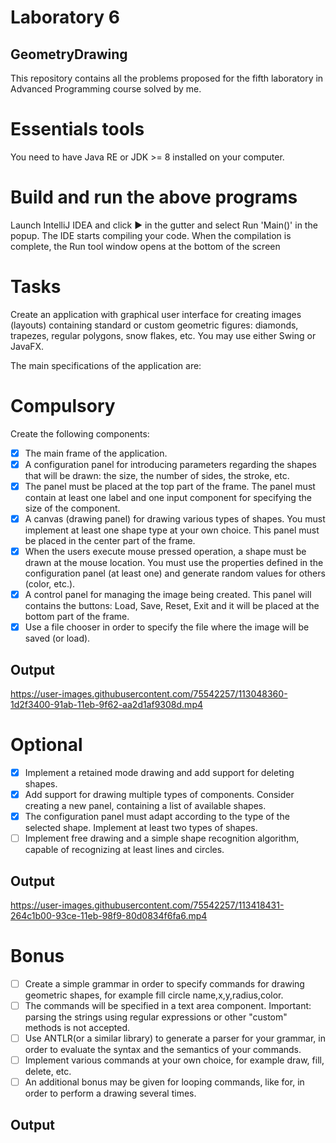 # Laboratory 6

## GeometryDrawing

This repository contains all the problems proposed for the fifth laboratory in Advanced Programming course solved by me.

# Essentials tools
You need to have Java RE or JDK >= 8 installed on your computer.

# Build and run the above programs
Launch IntelliJ IDEA and click ▶️ in the gutter and select Run 'Main()' in the popup. The IDE starts compiling your code. When the compilation is complete, the Run tool window opens at the bottom of the screen

# Tasks
Create an application with graphical user interface for creating images (layouts) containing standard or custom geometric figures: diamonds, trapezes, regular polygons, snow flakes, etc.
You may use either Swing or JavaFX.

The main specifications of the application are:
# Compulsory 
Create the following components:
- [x] The main frame of the application.
- [x] A configuration panel for introducing parameters regarding the shapes that will be drawn: the size, the number of sides, the stroke, etc.
- [x] The panel must be placed at the top part of the frame. The panel must contain at least one label and one input component for specifying the size of the component.
- [x] A canvas (drawing panel) for drawing various types of shapes. You must implement at least one shape type at your own choice. This panel must be placed in the center part of the frame.
- [x] When the users execute mouse pressed operation, a shape must be drawn at the mouse location. You must use the properties defined in the configuration panel (at least one) and generate random values for others (color, etc.).
- [x] A control panel for managing the image being created. This panel will contains the buttons: Load, Save, Reset, Exit and it will be placed at the bottom part of the frame.
- [x] Use a file chooser in order to specify the file where the image will be saved (or load).
## Output 

https://user-images.githubusercontent.com/75542257/113048360-1d2f3400-91ab-11eb-9f62-aa2d1af9308d.mp4

# Optional
- [x] Implement a retained mode drawing and add support for deleting shapes.
- [x] Add support for drawing multiple types of components. Consider creating a new panel, containing a list of available shapes.
- [x] The configuration panel must adapt according to the type of the selected shape. Implement at least two types of shapes.
- [ ] Implement free drawing and a simple shape recognition algorithm, capable of recognizing at least lines and circles.
## Output

https://user-images.githubusercontent.com/75542257/113418431-264c1b00-93ce-11eb-98f9-80d0834f6fa6.mp4

# Bonus 
- [ ] Create a simple grammar in order to specify commands for drawing geometric shapes, for example fill circle name,x,y,radius,color.
- [ ] The commands will be specified in a text area component. Important: parsing the strings using regular expressions or other "custom" methods is not accepted.
- [ ] Use ANTLR(or a similar library) to generate a parser for your grammar, in order to evaluate the syntax and the semantics of your commands.
- [ ] Implement various commands at your own choice, for example draw, fill, delete, etc.
- [ ] An additional bonus may be given for looping commands, like for, in order to perform a drawing several times.
## Output
